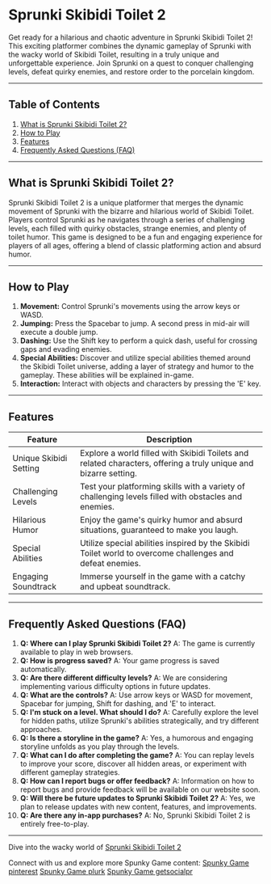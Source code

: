 # Sprunki Skibidi Toilet 2

Get ready for a hilarious and chaotic adventure in Sprunki Skibidi Toilet 2! This exciting platformer combines the dynamic gameplay of Sprunki with the wacky world of Skibidi Toilet, resulting in a truly unique and unforgettable experience.  Join Sprunki on a quest to conquer challenging levels, defeat quirky enemies, and restore order to the porcelain kingdom.

---

## Table of Contents

1. [What is Sprunki Skibidi Toilet 2?](#what-is-sprunki-skibidi-toilet-2)
2. [How to Play](#how-to-play)
3. [Features](#features)
4. [Frequently Asked Questions (FAQ)](#faq)

---

## What is Sprunki Skibidi Toilet 2? <a name="what-is-sprunki-skibidi-toilet-2"></a>

Sprunki Skibidi Toilet 2 is a unique platformer that merges the dynamic movement of Sprunki with the bizarre and hilarious world of Skibidi Toilet.  Players control Sprunki as he navigates through a series of challenging levels, each filled with quirky obstacles, strange enemies, and plenty of toilet humor.  This game is designed to be a fun and engaging experience for players of all ages, offering a blend of classic platforming action and absurd humor.

---

## How to Play <a name="how-to-play"></a>

1. **Movement:** Control Sprunki's movements using the arrow keys or WASD.
2. **Jumping:** Press the Spacebar to jump. A second press in mid-air will execute a double jump.
3. **Dashing:**  Use the Shift key to perform a quick dash, useful for crossing gaps and evading enemies.
4. **Special Abilities:** Discover and utilize special abilities themed around the Skibidi Toilet universe, adding a layer of strategy and humor to the gameplay.  These abilities will be explained in-game.
5. **Interaction:** Interact with objects and characters by pressing the 'E' key.


---

## Features <a name="features"></a>

| Feature                 | Description                                                                                                   |
|--------------------------|---------------------------------------------------------------------------------------------------------------|
| Unique Skibidi Setting | Explore a world filled with Skibidi Toilets and related characters, offering a truly unique and bizarre setting. |
| Challenging Levels        | Test your platforming skills with a variety of challenging levels filled with obstacles and enemies.                |
| Hilarious Humor          | Enjoy the game's quirky humor and absurd situations, guaranteed to make you laugh.                               |
| Special Abilities        | Utilize special abilities inspired by the Skibidi Toilet world to overcome challenges and defeat enemies.      |
| Engaging Soundtrack       | Immerse yourself in the game with a catchy and upbeat soundtrack.                                                |


---

## Frequently Asked Questions (FAQ) <a name="faq"></a>

1. **Q: Where can I play Sprunki Skibidi Toilet 2?** A: The game is currently available to play in web browsers.
2. **Q: How is progress saved?** A: Your game progress is saved automatically.
3. **Q: Are there different difficulty levels?** A:  We are considering implementing various difficulty options in future updates.
4. **Q: What are the controls?** A:  Use arrow keys or WASD for movement, Spacebar for jumping, Shift for dashing, and 'E' to interact.
5. **Q: I'm stuck on a level. What should I do?** A: Carefully explore the level for hidden paths, utilize Sprunki's abilities strategically, and try different approaches.
6. **Q: Is there a storyline in the game?** A: Yes, a humorous and engaging storyline unfolds as you play through the levels.
7. **Q: What can I do after completing the game?** A:  You can replay levels to improve your score, discover all hidden areas, or experiment with different gameplay strategies.
8. **Q: How can I report bugs or offer feedback?** A: Information on how to report bugs and provide feedback will be available on our website soon.
9. **Q: Will there be future updates to Sprunki Skibidi Toilet 2?** A: Yes, we plan to release updates with new content, features, and improvements.
10. **Q:  Are there any in-app purchases?** A:  No, Sprunki Skibidi Toilet 2 is entirely free-to-play.



---


Dive into the wacky world of [Sprunki Skibidi Toilet 2](https://spunky.games/sprunki-skibidi-toilet-2)

Connect with us and explore more Spunky Game content:
[Spunky Game pinterest](https://www.pinterest.com/spunkygame/_created/)
[Spunky Game plurk](https://www.plurk.com/spunkygame)
[Spunky Game getsocialpr](https://getsocialpr.com/story19665124/spunky-game)
